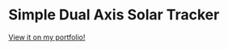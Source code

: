 # Simple Dual Axis Solar Tracker
[View it on my portfolio!](https://vacnex.github.io/Projects/solar-tracking/)
